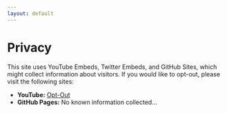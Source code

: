 ```yaml
---
layout: default
---
```


# Privacy

This site uses YouTube Embeds, Twitter Embeds, and GitHub Sites, which might collect information about
visitors. If you would like to opt-out, please visit the following sites:

- **YouTube:** [Opt-Out](https://support.google.com/ads/answer/2662922?hl=en)
- **GitHub Pages:** No known information collected...
